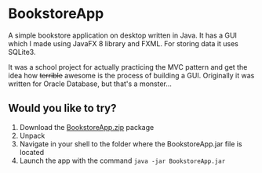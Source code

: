 # BookstoreApp

A simple bookstore application on desktop written in Java. It has a GUI which I made using JavaFX 8 library and FXML.
For storing data it uses SQLite3.

It was a school project for actually practicing the MVC pattern and get the idea how ~~terrible~~ awesome is the process of building a GUI.
Originally it was written for Oracle Database, but that's a monster...

## Would you like to try?

1. Download the [BookstoreApp.zip](dist/BookstoreApp.zip) package
2. Unpack
3. Navigate in your shell to the folder where the BookstoreApp.jar file is located
4. Launch the app with the command `java -jar BookstoreApp.jar`
